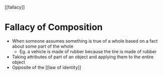 [[fallacy]]

# Fallacy of Composition
- When someone assumes something is true of a whole based on a fact about some part of the whole
	- Eg. a vehicle is made of rubber because the tire is made of rubber
- Taking attributes of part of an object and applying them to the entire object
- Opposite of the [[law of identity]]